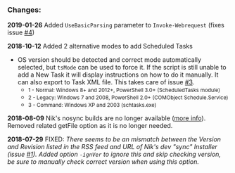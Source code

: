 ### Changes:

**2019-01-26** Added `UseBasicParsing` parameter to `Invoke-Webrequest` (fixes issue [#4](https://github.com/mkorthof/chrupd/issues/4))

**2018-10-12**	Added 2 alternative modes to add Scheduled Tasks
* OS version should be detected and correct mode automatically selected, but `tsMode` can be used to force it. If the script is still unable to add a New Task it will display instructions on how to do it manually. It can also export to Task XML file. This takes care of issue [#3](https://github.com/mkorthof/chrupd/issues/3).
	* <small>1 - Normal: Windows 8+ and 2012+, PowerShell 3.0+ (ScheduledTasks module)</small>
	* <small>2 - Legacy: Windows 7 and 2008, PowerShell 2.0+ (COMObject Schedule.Service)</small>
	* <small>3 - Command: Windows XP and 2003 (schtasks.exe)</small>

**2018-08-09** Nik's nosync builds are no longer available ([more info](https://chromium.woolyss.com/#news)). Removed related getFile option as it is no longer needed.

**2018-07-29** FIXED: *There seems to be an mismatch between the Version and Revision listed in the RSS feed and URL of Nik's dev "sync" Installer (issue [#1](https://github.com/mkorthof/chrupd/issues/1)). Added option `-ignVer` to ignore this and skip checking version, be sure to manually check correct version when using this option.*
